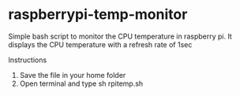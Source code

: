 # raspberrypi-temp-monitor
 Simple bash script to monitor the CPU temperature in raspberry pi.
 It displays the CPU temperature with a refresh rate of 1sec

Instructions
1. Save the file in your home folder
2. Open terminal and type sh rpitemp.sh
